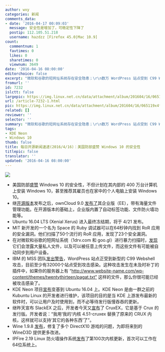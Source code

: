 ```yaml
---
author: wxy
categories: 新闻
comments_data:
- date: '2016-04-17 00:09:03'
  message: 安全性是增加了，可稳定性下降了
  postip: 112.105.51.218
  username: hazdzz [Firefox 45.0|Mac 10.9]
count:
  commentnum: 1
  favtimes: 0
  likes: 0
  sharetimes: 0
  viewnum: 3649
date: '2016-04-16 08:00:00'
editorchoice: false
excerpt: "微软和谷歌的短网址系统存在安全隐患；\r\n数万 WordPress 站点受到 C99 Webshell 感染；"
fromurl: ''
id: 7232
islctt: false
largepic: https://img.linux.net.cn/data/attachment/album/201604/16/065119x4fvf22czcvv1s4s.jpg
url: /article-7232-1.html
pic: https://img.linux.net.cn/data/attachment/album/201604/16/065119x4fvf22czcvv1s4s.jpg.thumb.jpg
related: []
reviewer: ''
selector: ''
summary: "微软和谷歌的短网址系统存在安全隐患；\r\n数万 WordPress 站点受到 C99 Webshell 感染；"
tags:
- KDE Neon
- Windows 10
thumb: false
title: 每日开源新闻速递(2016/4/16)：美国防部盛赞 Windows 10 的安全性
titlepic: false
translator: ''
updated: '2016-04-16 08:00:00'
---
```


![](https://img.linux.net.cn/data/attachment/album/201604/16/065119x4fvf22czcvv1s4s.jpg)


* 美国防部[盛赞](http://fedscoop.com/dod-cio-services-all-in-agreement-on-windows-10-goal) Windows 10 的安全性，不但计划在其内部的 400 万台计算机上安装 Windows 10，甚至推荐其雇员也在家中的个人电脑上安装 Windows 10。
* 继[开源版本](/article-7085-1.html)发布之后，ownCloud 9.0 [发布了](https://owncloud.com/blog-introducing-owncloud-9-enterprise-edition/)其企业版（EE），带有海量文件管理功能。在开源版本的基础上，企业版内置了自动标签功能、文件防火墙功能等。
* Ubuntu 16.04 LTS (Xenial Xerus) 进入最终冻结期，将于 4/21 发布。
* MIT 新开发的一个名为 Space 的 Ruby 调试器可以在64秒钟内找到 RoR 应用的安全漏洞。他们扫描了50个流行的 RoR 应用，发现了23个安全漏洞。
* 在对微软和谷歌的短网址系统（1drv.com 和 goo.gl）进行暴力扫描时，[发现](https://freedom-to-tinker.com/blog/vitaly/gone-in-six-characters-short-urls-considered-harmful-for-cloud-services/)它们会泄露大量私人文件，以及可以被任意上传文件，而这些文件有可能被自动同步到用户设备。
* IBM 的 MSS 团队[发出警告](https://securityintelligence.com/got-wordpress-php-c99-webshell-attacks-increasing/)，WordPress 站点正受到新型的 C99 Webshell 攻击，目前至少有32000个站点受到攻击感染。这种攻击发生在未及时补丁的插件中，如果你的服务器上有 “http://www.website-name.com/wp-content/themes/twentythirteen/pagat.txt” 这样的文件，那么你很可能已经被攻击感染了。
* KDE Neon 项目[宣布](http://jriddell.org/2016/04/14/kde-neon-upgrades-to-16-04lts/)变基到 Ubuntu 16.04 上。KDE Neon 是由一群之前的 Kubuntu Linux 的开发者进行维护，该项目的目的是当 KDE 上游发布最新的软件时，可以让用户及时使用到，而不必等待发行版慢吞吞的更新。
* 继昨天宣布 SlackEX 之后，开发者今天又[宣布](https://extonlinux.wordpress.com/2016/04/14/cruxex-crux-3-2-live-cdusb-with-kernel-4-5-1-cruxex-and-nvidia-361-42-pre-installed/)了 CruxEX，它是基于 Crux 的发行版。开发者说：“我用‘我的’内核 4.51-cruxex 替换了原来的 CRUX 内核，这样就可以支持‘其它的各种东西’了”。
* Wine 1.9.8 [发布](https://www.winehq.org/news/2016041601)，修复了多个 DirectX10 游戏的问题，为即将来到的 WineD3D 提供更多改进。
* IPFire 2.19 Linux 防火墙操作系统[发布](http://www.ipfire.org/news/ipfire-2-19-core-update-100-released)了第100次内核更新，首次可以工作在64位系统上。